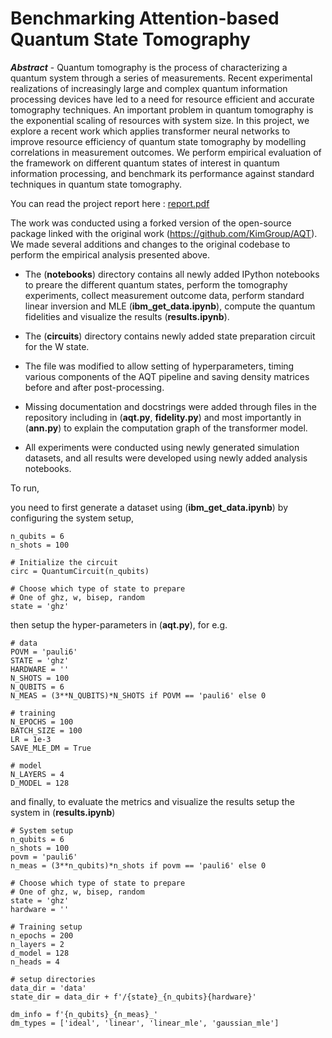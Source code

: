 # Benchmarking Attention-based Quantum State Tomography

***Abstract*** - Quantum tomography is the process of characterizing a quantum system through a series of measurements. Recent experimental realizations of increasingly large and complex quantum information processing devices have led to a need for resource efficient and accurate tomography techniques. An important problem in quantum tomography is the exponential scaling of resources with system size. In this project, we explore a recent work which applies transformer neural networks to improve resource efficiency of quantum state tomography by modelling correlations in measurement outcomes. We perform empirical evaluation of the framework on different quantum states of interest in quantum information processing, and benchmark its performance against standard techniques in quantum state tomography.

You can read the project report here : [report.pdf](report.pdf) 

The work was conducted using a forked version of the open-source package linked with the original work (https://github.com/KimGroup/AQT). We made several additions and changes to the original codebase to perform the empirical analysis presented above. 

- The (**notebooks**) directory contains all newly added IPython notebooks to preare the different quantum states, perform the tomography experiments, collect measurement outcome data, perform standard linear inversion and MLE (**ibm\_get\_data.ipynb**), compute the quantum fidelities and visualize the results (**results.ipynb**). 

- The (**circuits**) directory contains newly added state preparation circuit for the W state. 

- The file  was modified to allow setting of hyperparameters, timing various components of the AQT pipeline and saving density matrices before and after post-processing. 

- Missing documentation and docstrings were added through files in the repository including in (**aqt.py**, **fidelity.py**) and most importantly in (**ann.py**) to explain the computation graph of the transformer model. 

- All experiments were conducted using newly generated simulation datasets, and all results were developed using newly added analysis notebooks.

To run,

you need to first generate a dataset using (**ibm\_get\_data.ipynb**) by configuring the system setup, 

```# System setup
n_qubits = 6
n_shots = 100

# Initialize the circuit
circ = QuantumCircuit(n_qubits)

# Choose which type of state to prepare
# One of ghz, w, bisep, random
state = 'ghz'
```

then setup the hyper-parameters in (**aqt.py**), for e.g.

```
# data
POVM = 'pauli6'
STATE = 'ghz'
HARDWARE = ''
N_SHOTS = 100
N_QUBITS = 6
N_MEAS = (3**N_QUBITS)*N_SHOTS if POVM == 'pauli6' else 0

# training
N_EPOCHS = 100
BATCH_SIZE = 100
LR = 1e-3
SAVE_MLE_DM = True

# model
N_LAYERS = 4
D_MODEL = 128
```

and finally, to evaluate the metrics and visualize the results setup the system in (**results.ipynb**)

```
# System setup
n_qubits = 6
n_shots = 100
povm = 'pauli6'
n_meas = (3**n_qubits)*n_shots if povm == 'pauli6' else 0

# Choose which type of state to prepare
# One of ghz, w, bisep, random
state = 'ghz'
hardware = ''

# Training setup
n_epochs = 200
n_layers = 2
d_model = 128
n_heads = 4

# setup directories
data_dir = 'data'
state_dir = data_dir + f'/{state}_{n_qubits}{hardware}'

dm_info = f'{n_qubits}_{n_meas}_'
dm_types = ['ideal', 'linear', 'linear_mle', 'gaussian_mle']
```
